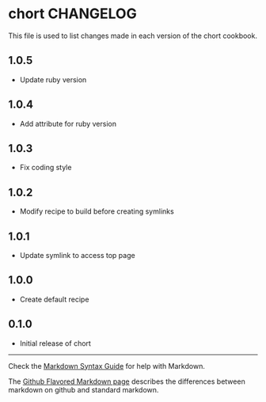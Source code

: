 # chort CHANGELOG

This file is used to list changes made in each version of the chort cookbook.

## 1.0.5
- Update ruby version

## 1.0.4
- Add attribute for ruby version

## 1.0.3
- Fix coding style

## 1.0.2
- Modify recipe to build before creating symlinks

## 1.0.1
- Update symlink to access top page

## 1.0.0
- Create default recipe

## 0.1.0
- Initial release of chort

- - -
Check the [Markdown Syntax Guide](http://daringfireball.net/projects/markdown/syntax) for help with Markdown.

The [Github Flavored Markdown page](http://github.github.com/github-flavored-markdown/) describes the differences between markdown on github and standard markdown.
